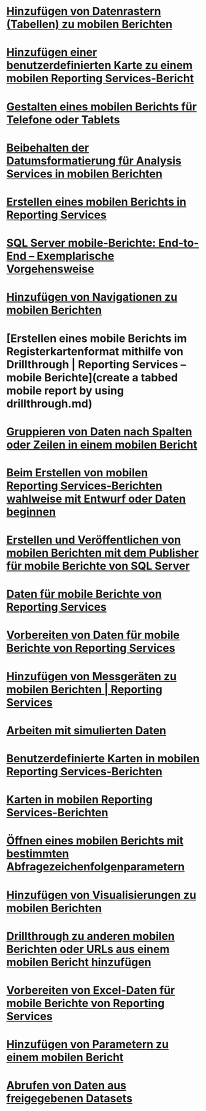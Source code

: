 # [Hinzufügen von Datenrastern (Tabellen) zu mobilen Berichten](add-data-grids-to-mobile-reports-reporting-services.md)
# [Hinzufügen einer benutzerdefinierten Karte zu einem mobilen Reporting Services-Bericht](add-a-custom-map-to-a-reporting-services-mobile-report.md)
# [Gestalten eines mobilen Berichts für Telefone oder Tablets](lay-out-a-reporting-services-mobile-report-for-phone-or-tablet.md)
# [Beibehalten der Datumsformatierung für Analysis Services in mobilen Berichten](retain-date-formatting-for-analysis-services-in-mobile-reports.md)
# [Erstellen eines mobilen Berichts in Reporting Services](create-a-reporting-services-mobile-report.md)
# [SQL Server mobile-Berichte: End-to-End – Exemplarische Vorgehensweise](sql-server-mobile-reports-end-to-end-walk-through.md)
# [Hinzufügen von Navigationen zu mobilen Berichten](add-navigators-to-reporting-services-mobile-reports.md)
# [Erstellen eines mobile Berichts im Registerkartenformat mithilfe von Drillthrough | Reporting Services – mobile Berichte](create a tabbed mobile report by using drillthrough.md)
# [Gruppieren von Daten nach Spalten oder Zeilen in einem mobilen Bericht](group-data-by-columns-or-rows-in-a-mobile-report-reporting-services.md)
# [Beim Erstellen von mobilen Reporting Services-Berichten wahlweise mit Entwurf oder Daten beginnen](design-first-or-data-first-when-creating-in-reporting-services-mobile-reports.md)
# [Erstellen und Veröffentlichen von mobilen Berichten mit dem Publisher für mobile Berichte von SQL Server](create-mobile-reports-with-sql-server-mobile-report-publisher.md)
# [Daten für mobile Berichte von Reporting Services](data-for-reporting-services-mobile-reports.md)
# [Vorbereiten von Daten für mobile Berichte von Reporting Services](prepare-data-for-reporting-services-mobile-reports.md)
# [Hinzufügen von Messgeräten zu mobilen Berichten | Reporting Services](add-gauges-to-mobile-reports-reporting-services.md)
# [Arbeiten mit simulierten Daten](work-with-simulated-data-in-reporting-services-mobile-reports.md)
# [Benutzerdefinierte Karten in mobilen Reporting Services-Berichten](custom-maps-in-reporting-services-mobile-reports.md)
# [Karten in mobilen Reporting Services-Berichten](maps-in-reporting-services-mobile-reports.md)
# [Öffnen eines mobilen Berichts mit bestimmten Abfragezeichenfolgenparametern](open-a-mobile-report-with-specific-query-string-parameters.md)
# [Hinzufügen von Visualisierungen zu mobilen Berichten](add-visualizations-to-reporting-services-mobile-reports.md)
# [Drillthrough zu anderen mobilen Berichten oder URLs aus einem mobilen Bericht hinzufügen](add-drillthrough-from-a-mobile-report-to-other-mobile-reports-or-urls.md)
# [Vorbereiten von Excel-Daten für mobile Berichte von Reporting Services](prepare-excel-data-for-reporting-services-mobile-reports.md)
# [Hinzufügen von Parametern zu einem mobilen Bericht](add-parameters-to-a-mobile-report-reporting-services.md)
# [Abrufen von Daten aus freigegebenen Datasets](get-data-from-shared-datasets-in-reporting-services-mobile-reports.md)
